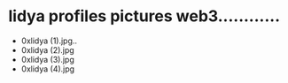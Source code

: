 # lidya profiles pictures web3............
- 0xlidya (1).jpg..
- 0xlidya (2).jpg
- 0xlidya (3).jpg
- 0xlidya (4).jpg
